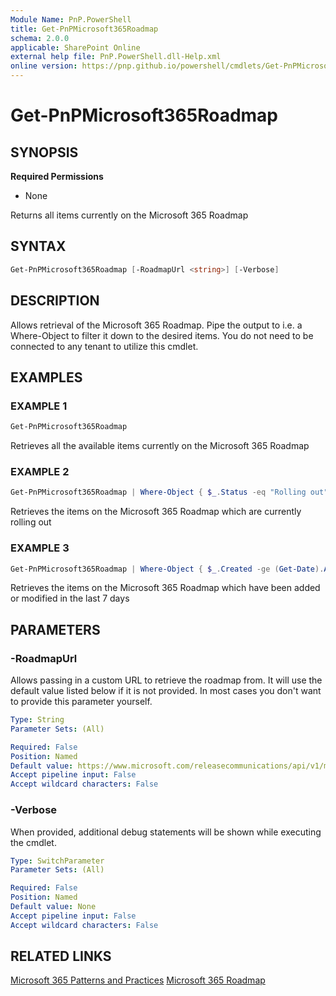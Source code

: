 ```yaml
---
Module Name: PnP.PowerShell
title: Get-PnPMicrosoft365Roadmap
schema: 2.0.0
applicable: SharePoint Online
external help file: PnP.PowerShell.dll-Help.xml
online version: https://pnp.github.io/powershell/cmdlets/Get-PnPMicrosoft365Roadmap.html
---
```

 
# Get-PnPMicrosoft365Roadmap

## SYNOPSIS

**Required Permissions**

  * None

Returns all items currently on the Microsoft 365 Roadmap

## SYNTAX

```powershell
Get-PnPMicrosoft365Roadmap [-RoadmapUrl <string>] [-Verbose] 
```

## DESCRIPTION

Allows retrieval of the Microsoft 365 Roadmap. Pipe the output to i.e. a Where-Object to filter it down to the desired items. You do not need to be connected to any tenant to utilize this cmdlet.

## EXAMPLES

### EXAMPLE 1
```powershell
Get-PnPMicrosoft365Roadmap
```

Retrieves all the available items currently on the Microsoft 365 Roadmap

### EXAMPLE 2
```powershell
Get-PnPMicrosoft365Roadmap | Where-Object { $_.Status -eq "Rolling out" }
```

Retrieves the items on the Microsoft 365 Roadmap which are currently rolling out

### EXAMPLE 3
```powershell
Get-PnPMicrosoft365Roadmap | Where-Object { $_.Created -ge (Get-Date).AddDays(-7) -or $_.Modified -ge (Get-Date).AddDays(-7) }
```

Retrieves the items on the Microsoft 365 Roadmap which have been added or modified in the last 7 days

## PARAMETERS

### -RoadmapUrl
Allows passing in a custom URL to retrieve the roadmap from. It will use the default value listed below if it is not provided. In most cases you don't want to provide this parameter yourself.

```yaml
Type: String
Parameter Sets: (All)

Required: False
Position: Named
Default value: https://www.microsoft.com/releasecommunications/api/v1/m365
Accept pipeline input: False
Accept wildcard characters: False
```

### -Verbose
When provided, additional debug statements will be shown while executing the cmdlet.

```yaml
Type: SwitchParameter
Parameter Sets: (All)

Required: False
Position: Named
Default value: None
Accept pipeline input: False
Accept wildcard characters: False
```

## RELATED LINKS

[Microsoft 365 Patterns and Practices](https://aka.ms/m365pnp)
[Microsoft 365 Roadmap](https://www.microsoft.com/microsoft-365/roadmap)